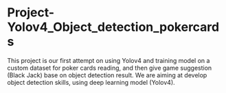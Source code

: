 # Project-Yolov4_Object_detection_pokercards
This project is our first attempt on using Yolov4 and training model on a custom dataset for poker cards reading, and then give game suggestion (Black Jack) base on object detection result. We are aiming at develop object detection skills, using deep learning model (Yolov4).
